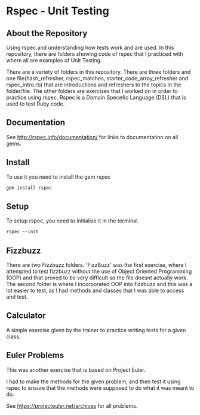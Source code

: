 # Rspec - Unit Testing


## About the Repository
Using rspec and understanding how tests work and are used.
In this repository, there are folders showing code of rspec that I practiced with where all are examples of Unit Testing.

There are a variety of folders in this repository. There are three folders and one file(hash_refresher, rspec_matches, starter_code_array_refresher and rspec_intro.rb) that are introductions and refreshers to the topics in the folder/file. The other folders are exercises that I worked on in order to practice using rspec. Rspec is a Domain Specefic Language (DSL) that is used to test Ruby code.

## Documentation

See http://rspec.info/documentation/ for links to documentation on all gems.

## Install

To use it you need to install the gem rspec

```Ruby
gem install rspec
```
## Setup

To setup rspec, you need to initialise it in the terminal.

```Ruby
rspec --init
```

## Fizzbuzz

There are two Fizzbuzz folders. 'FizzBuzz' was the first exercise, where I attempted to test fizzbuzz without the use of Object Oriented Programming (OOP) and that proved to be very difficult so the file doesnt actually work. The second folder is where I incorporated OOP into fizzbuzz and this was a lot easier to test, as I had methods and classes that I was able to access and test.

## Calculator

A simple exercise given by the trainer to practice writing tests for a given class.

## Euler Problems

This was another exercise that is based on Project Euler.

I had to make the methods for the given problem, and then test it using rspec to ensure that the methods were supposed to do what it was meant to do.

See https://projecteuler.net/archives for all problems.
